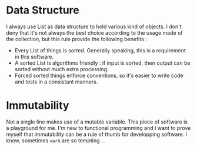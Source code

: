 Data Structure
==============
I always use List as data structure to hold various kind of objects.
I don't deny that it's not always the best choice according to the usage made of the collection,
but this rule provide the following benefits :
 - Every List of things is sorted. Generally speaking, this is a requirement in this software.
 - A sorted List is algorithms friendly : if input is sorted, then output can be sorted without much extra processing.
 - Forced sorted things enforce conventions, so it's easier to write code and tests in a consistant manners.

Immutability
============
Not a single line makes use of a mutable variable. This piece of software is a playground for me. I'm new
to functional programming and I want to prove myself that immutability can be a rule of thumb for developping software.
I know, sometimes `var`s are so tempting ...
